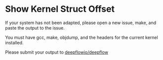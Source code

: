 # Show Kernel Struct Offset

If your system has not been adapted, please open a new issue, make, and paste the output to the issue.

You must have gcc, make, objdump, and the headers for the current kernel installed.

Please submit your output to [deepflowio/deepflow](https://github.com/deepflowio/deepflow/issues)
